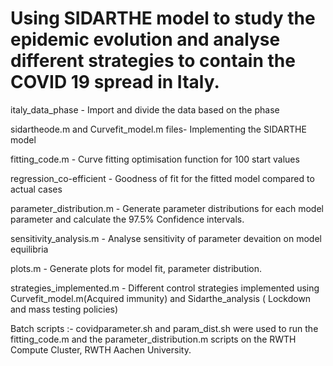 # Using SIDARTHE model to study the epidemic evolution and analyse different strategies to contain the COVID 19 spread in Italy.


italy_data_phase - Import and divide the data based on the phase

sidartheode.m and Curvefit_model.m files- Implementing the SIDARTHE model

fitting_code.m - Curve fitting optimisation function for 100 start values

regression_co-efficient - Goodness of fit for the fitted model compared to actual cases

parameter_distribution.m - Generate parameter distributions for each model parameter and calculate the 97.5% Confidence intervals.

sensitivity_analysis.m - Analyse sensitivity of parameter devaition on model equilibria

plots.m - Generate plots for model fit, parameter distribution.

strategies_implemented.m - Different control strategies implemented using Curvefit_model.m(Acquired immunity) and Sidarthe_analysis ( Lockdown and mass testing policies)

Batch scripts :- covidparameter.sh and param_dist.sh were used to run the fitting_code.m and the parameter_distribution.m scripts on the RWTH Compute Cluster, RWTH Aachen University. 
